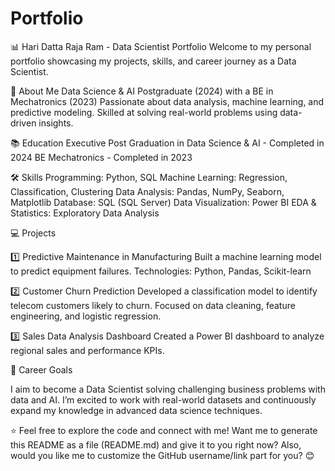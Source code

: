 # Portfolio
📊 Hari Datta Raja Ram - Data Scientist Portfolio
Welcome to my personal portfolio showcasing my projects, skills, and career journey as a Data Scientist.

🚀 About Me
Data Science & AI Postgraduate (2024) with a BE in Mechatronics (2023)
Passionate about data analysis, machine learning, and predictive modeling.
Skilled at solving real-world problems using data-driven insights.


📚 Education
Executive Post Graduation in Data Science & AI - Completed in 2024
BE Mechatronics - Completed in 2023


🛠️ Skills
Programming: Python, SQL
Machine Learning: Regression, Classification, Clustering
Data Analysis: Pandas, NumPy, Seaborn, Matplotlib
Database: SQL (SQL Server)
Data Visualization: Power BI
EDA & Statistics: Exploratory Data Analysis

💻 Projects

1️⃣ Predictive Maintenance in Manufacturing
Built a machine learning model to predict equipment failures.
Technologies: Python, Pandas, Scikit-learn

2️⃣ Customer Churn Prediction
Developed a classification model to identify telecom customers likely to churn.
Focused on data cleaning, feature engineering, and logistic regression.

3️⃣ Sales Data Analysis Dashboard
Created a Power BI dashboard to analyze regional sales and performance KPIs.


📌 Career Goals

I aim to become a Data Scientist solving challenging business problems with data and AI. I’m excited to work with real-world datasets and continuously expand my knowledge in advanced data science techniques.

⭐ Feel free to explore the code and connect with me!
Want me to generate this README as a file (README.md) and give it to you right now? Also, would you like me to customize the GitHub username/link part for you? 😊







